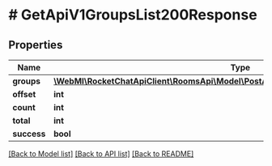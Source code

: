 # # GetApiV1GroupsList200Response

## Properties

Name | Type | Description | Notes
------------ | ------------- | ------------- | -------------
**groups** | [**\WebMI\RocketChatApiClient\RoomsApi\Model\PostApiV1GroupsCreate200ResponseGroup[]**](PostApiV1GroupsCreate200ResponseGroup.md) |  | [optional]
**offset** | **int** |  | [optional]
**count** | **int** |  | [optional]
**total** | **int** |  | [optional]
**success** | **bool** |  | [optional]

[[Back to Model list]](../../README.md#models) [[Back to API list]](../../README.md#endpoints) [[Back to README]](../../README.md)
